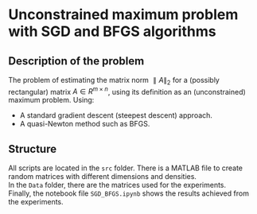 # Unconstrained maximum problem with SGD and BFGS algorithms

## Description of the problem
The problem of estimating the matrix norm $∥A∥_2$ for a (possibly rectangular) matrix $A∈R^{m×n}$, using its definition as an (unconstrained) maximum problem. Using:
- A standard gradient descent (steepest descent) approach.
- A quasi-Newton method such as BFGS.

## Structure
All scripts are located in the `src` folder. There is a MATLAB file to create random matrices with different dimensions and densities. <br />
In the `Data` folder, there are the matrices used for the experiments. <br />
Finally, the notebook file `SGD_BFGS.ipynb` shows the results achieved from the experiments. 
